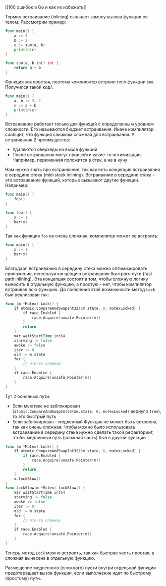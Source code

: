 [[100 ошибок в Go и как их избежать]]

Термин встраивание (inlining) означает замену вызова функции ее телом. Рассмотрим пример:
```go
func main() {
	a := 3
	b := 2
	c := sum(a, b)
	println(c)
}

func sum(a, b int) int {
	return a + b
}
```
Функция `sum` простая, поэтому компилятор встроил тело функции `sum`. Получился такой код:\
```go
func main() {
	a, b := 3, 2
	c := a + b
	println(c)
}
```
Встраивание работает только для функций с определенным уровнем сложности. Его называются бюджет встраивания. Иначе компилятор сообщит, что функция слишком сложная для встраивания.
У встраивания 2 преимущества:
- Удаляются оверхеды на вызов функций
- После встраивания могут произойти какие-то оптимизации. Например, переменная положится в стек, а не в кучу

Нам нужно знать про встраивание, так как есть концепция встраивания в середине стека (mid-stack inlining). Встраивание в середине стека - это встраивание функций, которые вызывают другие функции. Например:
```go
func main() {
	foo()
}

func foo() {
	x := 1
	bar(x)
}
```
Так как функция `foo` не очень сложная, компилятор может ее встроить:
```go
func main() {
	x := 1
	bar(x)
}
```
Благодаря встраиванию в середину стека можно оптимизировать приложение, используя концепцию встраивания быстрого пути (fast path inlining). Эта концепция состоит в том, чтобы сложную логику выносить в отдельную функцию, а простую - нет, чтобы компилятор встраивал всю функцию.
До появления этой возможности метод `Lock` был реализован так:
```go
func (m *Mutex) Lock() {
	if atomic.CompareAndSwapInt32(&m.state, 0, mutexLocked) {
		if race.Enabled {
			race.Acquire(unsafe.Pointer(m))
		}
		return
	}
	var waitStartTime int64
	starving := false
	awoke := false
	iter := 0
	old := m.state
	for {
		// что-то сложное
	}
	if race.Enabled {
		race.Acquire(unsafe.Pointer(m))
	}
}
```
Тут 2 основных пути:
- Если мьютекс не заблокирован (`atomic.CompareAndSwapInt32(&m.state, 0, mutexLocked)` вернуло `true`), то это быстрый путь
- Если заблокирован - медленный
Функция не может быть встроена, так как очень сложная. Чтобы можно было использовать встраивание в середину стека нужно сделать такой рефакторинг, чтобы медленный путь (сложная часть) был в другой функции
```go
func (m *Mutex) Lock() {
	if atomic.CompareAndSwapInt32(&m.state, 0, mutexLocked) {
		if race.Enabled {
			race.Acquire(unsafe.Pointer(m))
		}
		return
	}
	m.lockSlow()
}
func lockSlow(m *Mutex) lockSlow() {
	var waitStartTime int64
	starving := false
	awoke := false
	iter := 0
	old := m.state
	for {
		// что-то сложное
	}
	if race.Enabled {
		race.Acquire(unsafe.Pointer(m))
	}
}
```
Теперь метод `Lock` можно встроить, так как быстрая часть простая, а сложная вынесена в отдельную функцию.

Размещение медленного (сложного) пусти внутри отдельной функции предотвращает вызов функции, если выполнение идет по быстрому (простому) пути.